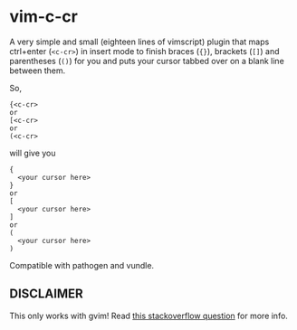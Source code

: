 vim-c-cr
========

A very simple and small (eighteen lines of vimscript) plugin that maps ctrl+enter (`<c-cr>`) in insert mode to finish braces (`{}`), brackets (`[]`) and parentheses (`()`) for you and puts your cursor tabbed over on a blank line between them.

So,
```
{<c-cr>
or
[<c-cr>
or
(<c-cr>
```
will give you
```
{
  <your cursor here>
}
or
[
  <your cursor here>
]
or
(
  <your cursor here>
)
```
Compatible with pathogen and vundle.

DISCLAIMER
----------
This only works with gvim! Read [this stackoverflow question](http://stackoverflow.com/questions/598113/can-terminals-detect-shift-enter-or-control-enter) for more info.
